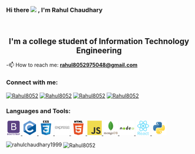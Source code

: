 
### Hi there  <img src="https://raw.githubusercontent.com/MartinHeinz/MartinHeinz/master/wave.gif" width="30px"> , I'm Rahul Chaudhary 
<br>
<h2 align="center">I'm a college student of Information Technology Engineering</h2>

-📫 How to reach me: **rahul8052975048@gmail.com**

<h3 align="left">Connect with me:</h3>
<p align="left">
 <a href="https://twitter.com/RahulCh59753381" target="blue"><img align="center" src="https://cdn.jsdelivr.net/npm/simple-icons@3.0.1/icons/twitter.svg" alt="Rahul8052" height="30" width="40" /></a> 
<a href="https://www.linkedin.com/in/rahul-chaudhary-05aba8201/" target="blue"><img align="center" src="https://cdn.jsdelivr.net/npm/simple-icons@3.0.1/icons/linkedin.svg" alt="Rahul8052" height="30" width="40" /></a>
<a href="https://www.instagram.com/rahulchaudhary873/" target="blue"><img align="center" src="https://cdn.jsdelivr.net/npm/simple-icons@3.0.1/icons/instagram.svg" alt="Rahul8052" height="30" width="40" /></a>
  <a href="https://www.facebook.com/profile.php?id=100011922227119" target="blue"><img align="center" src="https://cdn.jsdelivr.net/npm/simple-icons@3.0.1/icons/facebook.svg" alt="Rahul8052" height="30" width="40" /></a>


</p>

<h3 align="left">Languages and Tools:</h3>
<p background-color="blue" align="left"> <a href="https://getbootstrap.com" target="_blue"> <img src="https://raw.githubusercontent.com/devicons/devicon/master/icons/bootstrap/bootstrap-plain-wordmark.svg" alt="bootstrap" width="40" height="40"/> </a> <a href="https://www.cprogramming.com/" target="_blank"> <img src="https://raw.githubusercontent.com/devicons/devicon/master/icons/c/c-original.svg" alt="c" width="40" height="40"/> </a> <a href="https://www.w3schools.com/css/" target="_blank"> <img src="https://raw.githubusercontent.com/devicons/devicon/master/icons/css3/css3-original-wordmark.svg" alt="css3" width="40" height="40"/> </a> <a href="https://expressjs.com" target="_blank"> <img src="https://raw.githubusercontent.com/devicons/devicon/master/icons/express/express-original-wordmark.svg" alt="express" width="40" height="40"/> </a><a href="https://www.w3.org/html/" target="_blank"> <img src="https://raw.githubusercontent.com/devicons/devicon/master/icons/html5/html5-original-wordmark.svg" alt="html5" width="40" height="40"/> </a> <a href="https://developer.mozilla.org/en-US/docs/Web/JavaScript" target="_blank"> <img src="https://raw.githubusercontent.com/devicons/devicon/master/icons/javascript/javascript-original.svg" alt="javascript" width="40" height="40"/> </a><a href="https://www.mongodb.com/" target="_blank"> <img src="https://raw.githubusercontent.com/devicons/devicon/master/icons/mongodb/mongodb-original-wordmark.svg" alt="mongodb" width="40" height="40"/> </a> <a href="https://nodejs.org" target="_blank"> <img src="https://raw.githubusercontent.com/devicons/devicon/master/icons/nodejs/nodejs-original-wordmark.svg" alt="nodejs" width="40" height="40"/> </a> <a href="https://reactjs.org/" target="_blank"> <img src="https://raw.githubusercontent.com/devicons/devicon/master/icons/react/react-original-wordmark.svg" alt="react" width="40" height="40"/> </a>  <a href="https://www.python.org" target="_blank"> <img src="https://raw.githubusercontent.com/devicons/devicon/master/icons/python/python-original.svg" alt="python" width="40" height="40"/> </a> </p>


<p><img align="left" src="https://github-readme-stats.vercel.app/api/top-langs?username=rahulchaudhary1999&show_icons=true&locale=en&layout=compact" alt="rahulchaudhary1999" /></p>

<p>&nbsp;<img align="center" src="https://github-readme-stats.vercel.app/api?username=rahulchaudhary1999&show_icons=true&locale=en" alt="Rahul8052" /></p>
